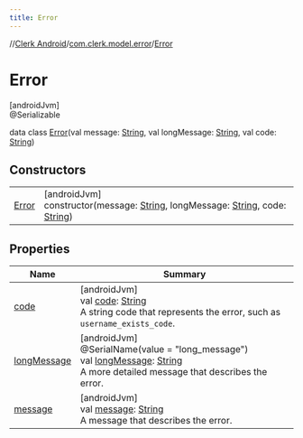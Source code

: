 ```yaml
---
title: Error
---
```

//[Clerk Android](../../../index.html)/[com.clerk.model.error](../index.html)/[Error](index.html)



# Error



[androidJvm]\
@Serializable



data class [Error](index.html)(val message: [String](https://kotlinlang.org/api/latest/jvm/stdlib/kotlin-stdlib/kotlin/-string/index.html), val longMessage: [String](https://kotlinlang.org/api/latest/jvm/stdlib/kotlin-stdlib/kotlin/-string/index.html), val code: [String](https://kotlinlang.org/api/latest/jvm/stdlib/kotlin-stdlib/kotlin/-string/index.html))



## Constructors


| | |
|---|---|
| [Error](-error.html) | [androidJvm]<br>constructor(message: [String](https://kotlinlang.org/api/latest/jvm/stdlib/kotlin-stdlib/kotlin/-string/index.html), longMessage: [String](https://kotlinlang.org/api/latest/jvm/stdlib/kotlin-stdlib/kotlin/-string/index.html), code: [String](https://kotlinlang.org/api/latest/jvm/stdlib/kotlin-stdlib/kotlin/-string/index.html)) |


## Properties


| Name | Summary |
|---|---|
| [code](code.html) | [androidJvm]<br>val [code](code.html): [String](https://kotlinlang.org/api/latest/jvm/stdlib/kotlin-stdlib/kotlin/-string/index.html)<br>A string code that represents the error, such as `username_exists_code`. |
| [longMessage](long-message.html) | [androidJvm]<br>@SerialName(value = &quot;long_message&quot;)<br>val [longMessage](long-message.html): [String](https://kotlinlang.org/api/latest/jvm/stdlib/kotlin-stdlib/kotlin/-string/index.html)<br>A more detailed message that describes the error. |
| [message](message.html) | [androidJvm]<br>val [message](message.html): [String](https://kotlinlang.org/api/latest/jvm/stdlib/kotlin-stdlib/kotlin/-string/index.html)<br>A message that describes the error. |

